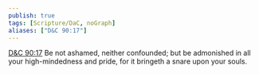 ```yaml
---
publish: true
tags: [Scripture/DaC, noGraph]
aliases: ["D&C 90:17"]
---
```

[D&C 90:17](https://churchofjesuschrist.org/study/scriptures/dc-testament/dc/90?lang=eng&id=p17#p17) Be not ashamed, neither confounded; but be admonished in all your high-mindedness and pride, for it bringeth a snare upon your souls.
